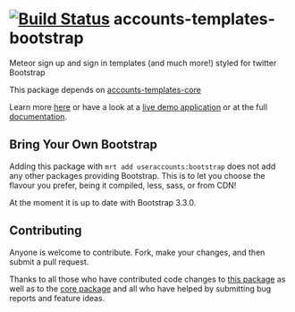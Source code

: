 [![Build Status](https://travis-ci.org/useraccounts/bootstrap.svg?branch=master)](https://travis-ci.org/useraccounts/bootstrap)
accounts-templates-bootstrap
============================

Meteor sign up and sign in templates (and much more!) styled for twitter Bootstrap

This package depends on [accounts-templates-core](https://atmospherejs.com/useraccounts/core)

Learn more [here](http://accounts-templates.meteor.com) or have a look at a [live demo application](http://accounts-templates-bootstrap.meteor.com) or at the full [documentation](https://github.com/useraccounts/core).


## Bring Your Own Bootstrap

Adding this package with `mrt add useraccounts:bootstrap` does not add any other packages providing Bootstrap. This is to let you choose the flavour you prefer, being it compiled, less, sass, or from CDN!

At the moment it is up to date with Bootstrap 3.3.0.


## Contributing

Anyone is welcome to contribute. Fork, make your changes, and then submit a pull request.

Thanks to all those who have contributed code changes to [this package](https://github.com/useraccounts/bootstrap/graphs/contributors) as well as to the [core package](https://github.com/useraccounts/core/graphs/contributors) and all who have helped by submitting bug reports and feature ideas.